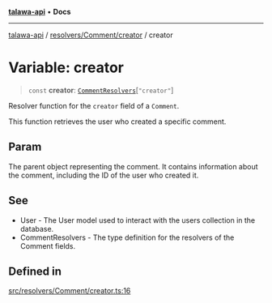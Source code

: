 [**talawa-api**](../../../../README.md) • **Docs**

***

[talawa-api](../../../../modules.md) / [resolvers/Comment/creator](../README.md) / creator

# Variable: creator

> `const` **creator**: [`CommentResolvers`](../../../../types/generatedGraphQLTypes/type-aliases/CommentResolvers.md)\[`"creator"`\]

Resolver function for the `creator` field of a `Comment`.

This function retrieves the user who created a specific comment.

## Param

The parent object representing the comment. It contains information about the comment, including the ID of the user who created it.

## See

 - User - The User model used to interact with the users collection in the database.
 - CommentResolvers - The type definition for the resolvers of the Comment fields.

## Defined in

[src/resolvers/Comment/creator.ts:16](https://github.com/PalisadoesFoundation/talawa-api/blob/3bacbf38707ebd3e3e5f1bc5b4cc7aa3b2adc169/src/resolvers/Comment/creator.ts#L16)
